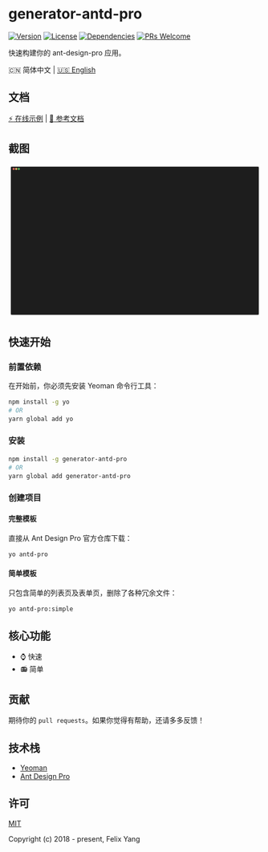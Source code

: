 # generator-antd-pro

[![Version](https://img.shields.io/npm/v/generator-antd-pro.svg)](https://www.npmjs.com/package/generator-antd-pro)
[![License](https://img.shields.io/npm/l/generator-antd-pro.svg)](https://www.npmjs.com/package/generator-antd-pro)
[![Dependencies](https://img.shields.io/david/codetrial/generator-antd-pro.svg)](https://www.npmjs.com/package/generator-antd-pro)
[![PRs Welcome](https://img.shields.io/badge/PRs-welcome-brightgreen.svg?style=flat-square)](https://github.com/codetrial/generator-antd-pro)

快速构建你的 ant-design-pro 应用。

:cn: 简体中文 | [:us: English](README.md)

## 文档

[:zap: 在线示例](https://generator-antd-pro.netlify.com) | [:book: 参考文档](https://codetrial.github.io/antd-pro)

## 截图

![Screen Capture](.github/preview.gif)

## 快速开始

### 前置依赖

在开始前，你必须先安装 Yeoman 命令行工具：

```bash
npm install -g yo
# OR
yarn global add yo
```

### 安装

```bash
npm install -g generator-antd-pro
# OR
yarn global add generator-antd-pro
```

### 创建项目

#### 完整模板

直接从 Ant Design Pro 官方仓库下载：

```bash
yo antd-pro
```

#### 简单模板

只包含简单的列表页及表单页，删除了各种冗余文件：

```bash
yo antd-pro:simple
```

## 核心功能

- :watch: 快速
- :radio: 简单

## 贡献

期待你的 `pull requests`。如果你觉得有帮助，还请多多反馈！

## 技术栈

- [Yeoman](https://github.com/yeoman/yeoman)
- [Ant Design Pro](https://github.com/ant-design/ant-design-pro)

## 许可

[MIT](http://opensource.org/licenses/MIT)

Copyright (c) 2018 - present, Felix Yang
